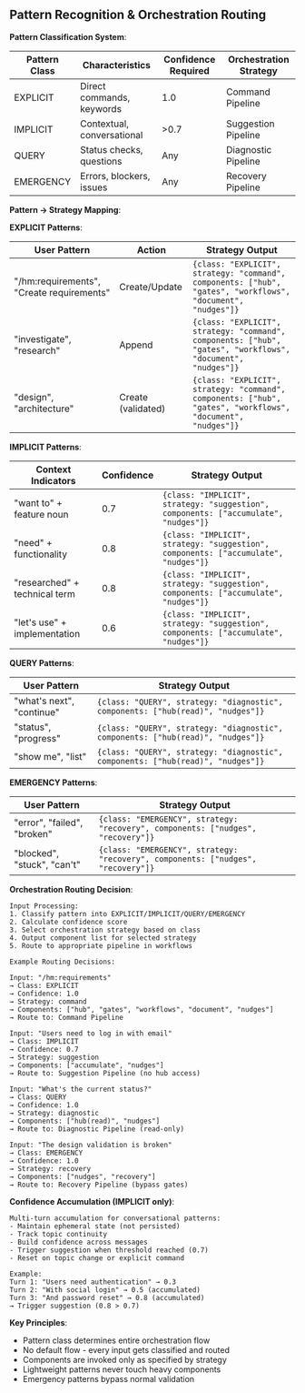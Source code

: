 ## Pattern Recognition & Orchestration Routing

**Pattern Classification System**:

| Pattern Class | Characteristics | Confidence Required | Orchestration Strategy |
|--------------|-----------------|-------------------|------------------------|
| EXPLICIT | Direct commands, keywords | 1.0 | Command Pipeline |
| IMPLICIT | Contextual, conversational | >0.7 | Suggestion Pipeline |
| QUERY | Status checks, questions | Any | Diagnostic Pipeline |
| EMERGENCY | Errors, blockers, issues | Any | Recovery Pipeline |

**Pattern → Strategy Mapping**:

**EXPLICIT Patterns**:

| User Pattern | Action | Strategy Output |
|-------------|--------|-----------------|
| "/hm:requirements", "Create requirements" | Create/Update | `{class: "EXPLICIT", strategy: "command", components: ["hub", "gates", "workflows", "document", "nudges"]}` |
| "investigate", "research" | Append | `{class: "EXPLICIT", strategy: "command", components: ["hub", "gates", "workflows", "document", "nudges"]}` |
| "design", "architecture" | Create (validated) | `{class: "EXPLICIT", strategy: "command", components: ["hub", "gates", "workflows", "document", "nudges"]}` |

**IMPLICIT Patterns**:

| Context Indicators | Confidence | Strategy Output |
|-------------------|------------|-----------------|
| "want to" + feature noun | 0.7 | `{class: "IMPLICIT", strategy: "suggestion", components: ["accumulate", "nudges"]}` |
| "need" + functionality | 0.8 | `{class: "IMPLICIT", strategy: "suggestion", components: ["accumulate", "nudges"]}` |
| "researched" + technical term | 0.8 | `{class: "IMPLICIT", strategy: "suggestion", components: ["accumulate", "nudges"]}` |
| "let's use" + implementation | 0.6 | `{class: "IMPLICIT", strategy: "suggestion", components: ["accumulate", "nudges"]}` |

**QUERY Patterns**:

| User Pattern | Strategy Output |
|-------------|-----------------|
| "what's next", "continue" | `{class: "QUERY", strategy: "diagnostic", components: ["hub(read)", "nudges"]}` |
| "status", "progress" | `{class: "QUERY", strategy: "diagnostic", components: ["hub(read)", "nudges"]}` |
| "show me", "list" | `{class: "QUERY", strategy: "diagnostic", components: ["hub(read)", "nudges"]}` |

**EMERGENCY Patterns**:

| User Pattern | Strategy Output |
|-------------|-----------------|
| "error", "failed", "broken" | `{class: "EMERGENCY", strategy: "recovery", components: ["nudges", "recovery"]}` |
| "blocked", "stuck", "can't" | `{class: "EMERGENCY", strategy: "recovery", components: ["nudges", "recovery"]}` |

**Orchestration Routing Decision**:
```
Input Processing:
1. Classify pattern into EXPLICIT/IMPLICIT/QUERY/EMERGENCY
2. Calculate confidence score
3. Select orchestration strategy based on class
4. Output component list for selected strategy
5. Route to appropriate pipeline in workflows

Example Routing Decisions:

Input: "/hm:requirements"
→ Class: EXPLICIT
→ Confidence: 1.0
→ Strategy: command
→ Components: ["hub", "gates", "workflows", "document", "nudges"]
→ Route to: Command Pipeline

Input: "Users need to log in with email"
→ Class: IMPLICIT
→ Confidence: 0.7
→ Strategy: suggestion
→ Components: ["accumulate", "nudges"]
→ Route to: Suggestion Pipeline (no hub access)

Input: "What's the current status?"
→ Class: QUERY
→ Confidence: 1.0
→ Strategy: diagnostic
→ Components: ["hub(read)", "nudges"]
→ Route to: Diagnostic Pipeline (read-only)

Input: "The design validation is broken"
→ Class: EMERGENCY
→ Confidence: 1.0
→ Strategy: recovery
→ Components: ["nudges", "recovery"]
→ Route to: Recovery Pipeline (bypass gates)
```

**Confidence Accumulation (IMPLICIT only)**:
```
Multi-turn accumulation for conversational patterns:
- Maintain ephemeral state (not persisted)
- Track topic continuity
- Build confidence across messages
- Trigger suggestion when threshold reached (0.7)
- Reset on topic change or explicit command

Example:
Turn 1: "Users need authentication" → 0.3
Turn 2: "With social login" → 0.5 (accumulated)
Turn 3: "And password reset" → 0.8 (accumulated)
→ Trigger suggestion (0.8 > 0.7)
```

**Key Principles**:
- Pattern class determines entire orchestration flow
- No default flow - every input gets classified and routed
- Components are invoked only as specified by strategy
- Lightweight patterns never touch heavy components
- Emergency patterns bypass normal validation